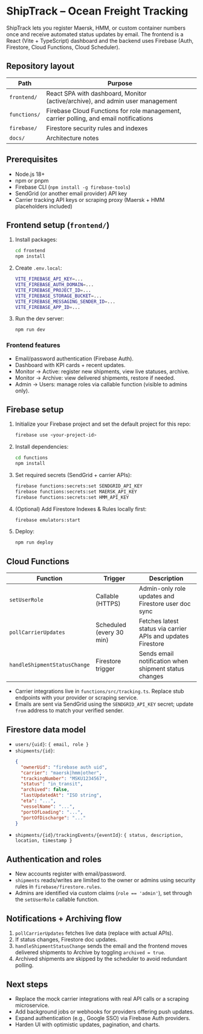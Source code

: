 # ShipTrack – Ocean Freight Tracking

ShipTrack lets you register Maersk, HMM, or custom container numbers once and receive automated status updates by email. The frontend is a React (Vite + TypeScript) dashboard and the backend uses Firebase (Auth, Firestore, Cloud Functions, Cloud Scheduler).

## Repository layout

| Path | Purpose |
| --- | --- |
| `frontend/` | React SPA with dashboard, Monitor (active/archive), and admin user management |
| `functions/` | Firebase Cloud Functions for role management, carrier polling, and email notifications |
| `firebase/` | Firestore security rules and indexes |
| `docs/` | Architecture notes |

## Prerequisites

- Node.js 18+
- npm or pnpm
- Firebase CLI (`npm install -g firebase-tools`)
- SendGrid (or another email provider) API key
- Carrier tracking API keys or scraping proxy (Maersk + HMM placeholders included)

## Frontend setup (`frontend/`)

1. Install packages:
   ```bash
   cd frontend
   npm install
   ```
2. Create `.env.local`:
   ```bash
   VITE_FIREBASE_API_KEY=...
   VITE_FIREBASE_AUTH_DOMAIN=...
   VITE_FIREBASE_PROJECT_ID=...
   VITE_FIREBASE_STORAGE_BUCKET=...
   VITE_FIREBASE_MESSAGING_SENDER_ID=...
   VITE_FIREBASE_APP_ID=...
   ```
3. Run the dev server:
   ```bash
   npm run dev
   ```

### Frontend features

- Email/password authentication (Firebase Auth).
- Dashboard with KPI cards + recent updates.
- Monitor → Active: register new shipments, view live statuses, archive.
- Monitor → Archive: view delivered shipments, restore if needed.
- Admin → Users: manage roles via callable function (visible to admins only).

## Firebase setup

1. Initialize your Firebase project and set the default project for this repo:
   ```bash
   firebase use <your-project-id>
   ```
2. Install dependencies:
   ```bash
   cd functions
   npm install
   ```
3. Set required secrets (SendGrid + carrier APIs):
   ```bash
   firebase functions:secrets:set SENDGRID_API_KEY
   firebase functions:secrets:set MAERSK_API_KEY
   firebase functions:secrets:set HMM_API_KEY
   ```
4. (Optional) Add Firestore Indexes & Rules locally first:
   ```bash
   firebase emulators:start
   ```
5. Deploy:
   ```bash
   npm run deploy
   ```

## Cloud Functions

| Function | Trigger | Description |
| --- | --- | --- |
| `setUserRole` | Callable (HTTPS) | Admin-only role updates and Firestore user doc sync |
| `pollCarrierUpdates` | Scheduled (every 30 min) | Fetches latest status via carrier APIs and updates Firestore |
| `handleShipmentStatusChange` | Firestore trigger | Sends email notification when shipment status changes |

- Carrier integrations live in `functions/src/tracking.ts`. Replace stub endpoints with your provider or scraping service.
- Emails are sent via SendGrid using the `SENDGRID_API_KEY` secret; update `from` address to match your verified sender.

## Firestore data model

- `users/{uid}`: `{ email, role }`
- `shipments/{id}`:
  ```json
  {
    "ownerUid": "firebase auth uid",
    "carrier": "maersk|hmm|other",
    "trackingNumber": "MSKU1234567",
    "status": "in_transit",
    "archived": false,
    "lastUpdatedAt": "ISO string",
    "eta": "...",
    "vesselName": "...",
    "portOfLoading": "...",
    "portOfDischarge": "..."
  }
  ```
- `shipments/{id}/trackingEvents/{eventId}`: `{ status, description, location, timestamp }`

## Authentication and roles

- New accounts register with email/password.
- `shipments` reads/writes are limited to the owner or admins using security rules in `firebase/firestore.rules`.
- Admins are identified via custom claims (`role == 'admin'`), set through the `setUserRole` callable function.

## Notifications + Archiving flow

1. `pollCarrierUpdates` fetches live data (replace with actual APIs).  
2. If status changes, Firestore doc updates.  
3. `handleShipmentStatusChange` sends the email and the frontend moves delivered shipments to Archive by toggling `archived = true`.  
4. Archived shipments are skipped by the scheduler to avoid redundant polling.

## Next steps

- Replace the mock carrier integrations with real API calls or a scraping microservice.
- Add background jobs or webhooks for providers offering push updates.
- Expand authentication (e.g., Google SSO) via Firebase Auth providers.
- Harden UI with optimistic updates, pagination, and charts.
